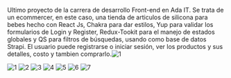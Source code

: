 Ultimo proyecto de la carrera de desarrollo Front-end en Ada IT. Se trata de un ecommercer, en este caso, una tienda de articulos de silicona para bebes 
hecho con React Js, Chakra para dar estilos, Yup para validar los formularios de Login y Register, Redux-Tookit para el manejo de estados globales 
y QS para filtros de búsquedas, usando como base de datos Strapi. El usuario puede registrarse o iniciar sesión, ver los productos y sus detalles,
costo y tambien comprarlo.![1](https://user-images.githubusercontent.com/90359143/188336472-9b8b04b0-9f2e-4f88-a655-3f46f8eb96ef.png)


![1](https://user-images.githubusercontent.com/90359143/188336564-cfaeb2a6-a824-4592-8ee1-98fe8d798d9b.png)
![2](https://user-images.githubusercontent.com/90359143/188336568-0c2ade6d-c615-4960-835f-3b27eb293f00.png)
![3](https://user-images.githubusercontent.com/90359143/188336569-7f8dcce8-16d6-46fc-9d45-958f19c01644.png)
![4](https://user-images.githubusercontent.com/90359143/188336572-adf610f2-cdf1-47dc-9d1b-bf779f3dfcdb.png)
![5](https://user-images.githubusercontent.com/90359143/188336573-c68ffe78-5910-40a4-a092-d9e9c3380f24.png)
![6](https://user-images.githubusercontent.com/90359143/188336574-f30ce491-15e8-49e2-af1e-32c819d88196.png)
![7](https://user-images.githubusercontent.com/90359143/188336575-8e6dd7b2-9db9-43dd-8d50-2ae7526c179a.png)
